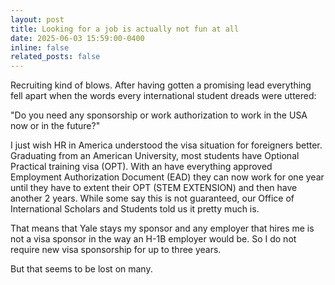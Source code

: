 ```yaml
---
layout: post
title: Looking for a job is actually not fun at all 
date: 2025-06-03 15:59:00-0400
inline: false
related_posts: false
---
```

Recruiting kind of blows. After having gotten a promising lead everything fell apart when the words every international student dreads were uttered:

"Do you need any sponsorship or work authorization to work in the USA now or in the future?"

I just wish HR in America understood the visa situation for foreigners better. Graduating from an American University, most students have Optional Practical training visa (OPT). With an have everything approved  Employment Authorization Document (EAD) they can now work for one year until they have to extent their OPT (STEM EXTENSION) and then have another 2 years. While some say this is not guaranteed, our Office of International Scholars and Students told us it pretty much is.
 
That means that Yale stays my sponsor and any employer that hires me is not a visa sponsor in the way an H-1B employer would be. So I do not require new visa sponsorship for up to three years.

But that seems to be lost on many.